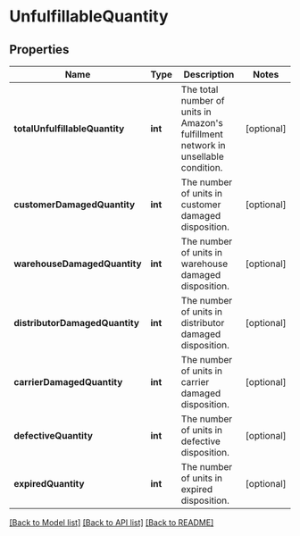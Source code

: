 # UnfulfillableQuantity

## Properties
Name | Type | Description | Notes
------------ | ------------- | ------------- | -------------
**totalUnfulfillableQuantity** | **int** | The total number of units in Amazon&#39;s fulfillment network in unsellable condition. | [optional] 
**customerDamagedQuantity** | **int** | The number of units in customer damaged disposition. | [optional] 
**warehouseDamagedQuantity** | **int** | The number of units in warehouse damaged disposition. | [optional] 
**distributorDamagedQuantity** | **int** | The number of units in distributor damaged disposition. | [optional] 
**carrierDamagedQuantity** | **int** | The number of units in carrier damaged disposition. | [optional] 
**defectiveQuantity** | **int** | The number of units in defective disposition. | [optional] 
**expiredQuantity** | **int** | The number of units in expired disposition. | [optional] 

[[Back to Model list]](../README.md#documentation-for-models) [[Back to API list]](../README.md#documentation-for-api-endpoints) [[Back to README]](../README.md)


